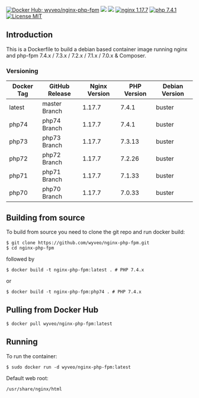 [![Docker Hub; wyveo/nginx-php-fpm](https://img.shields.io/badge/docker%20hub-wyveo%2Fnginx--php--fpm-blue.svg?&logo=docker&style=for-the-badge)](https://hub.docker.com/r/wyveo/nginx-php-fpm/) [![](https://img.shields.io/microbadger/image-size/wyveo/nginx-php-fpm/latest.svg?&style=for-the-badge)](https://microbadger.com/images/wyveo/nginx-php-fpm) [![](https://img.shields.io/microbadger/layers/wyveo/nginx-php-fpm/latest.svg?&style=for-the-badge)](https://microbadger.com/images/wyveo/nginx-php-fpm) [![nginx 1.17.7](https://img.shields.io/badge/nginx-1.17.7-brightgreen.svg?&logo=nginx&logoColor=white&style=for-the-badge)](https://nginx.org/en/CHANGES) [![php 7.4.1](https://img.shields.io/badge/php--fpm-7.4.1-blue.svg?&logo=php&logoColor=white&style=for-the-badge)](https://secure.php.net/releases/7_4_1.php) [![License MIT](https://img.shields.io/badge/license-MIT-blue.svg?&style=for-the-badge)](https://github.com/wyveo/nginx-php-fpm/blob/master/LICENSE)

## Introduction
This is a Dockerfile to build a debian based container image running nginx and php-fpm 7.4.x / 7.3.x / 7.2.x / 7.1.x / 7.0.x & Composer.

### Versioning
| Docker Tag | GitHub Release | Nginx Version | PHP Version | Debian Version |
|-----|-------|-----|--------|--------|
| latest | master Branch |1.17.7 | 7.4.1 | buster |
| php74 | php74 Branch |1.17.7 | 7.4.1 | buster |
| php73 | php73 Branch |1.17.7 | 7.3.13 | buster |
| php72 | php72 Branch |1.17.7 | 7.2.26 | buster |
| php71 | php71 Branch |1.17.7 | 7.1.33 | buster |
| php70 | php70 Branch |1.17.7 | 7.0.33 | buster |

## Building from source
To build from source you need to clone the git repo and run docker build:
```
$ git clone https://github.com/wyveo/nginx-php-fpm.git
$ cd nginx-php-fpm
```

followed by
```
$ docker build -t nginx-php-fpm:latest . # PHP 7.4.x
```


or
```
$ docker build -t nginx-php-fpm:php74 . # PHP 7.4.x
```


## Pulling from Docker Hub
```
$ docker pull wyveo/nginx-php-fpm:latest
```

## Running
To run the container:
```
$ sudo docker run -d wyveo/nginx-php-fpm:latest
```

Default web root:
```
/usr/share/nginx/html
```
